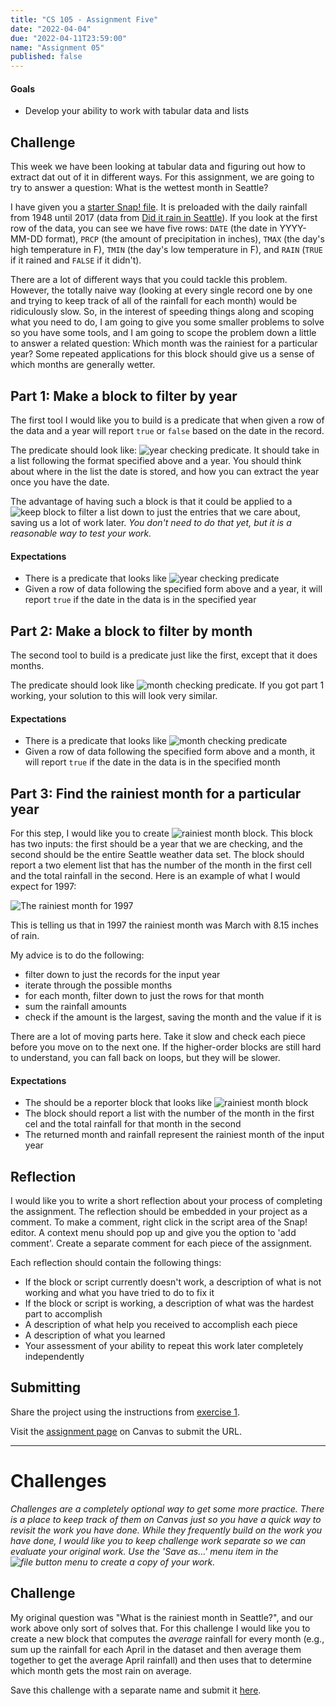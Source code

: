 ```yaml
---
title: "CS 105 - Assignment Five"
date: "2022-04-04"
due: "2022-04-11T23:59:00"
name: "Assignment 05"
published: false
---
```


#### Goals

- Develop your ability to work with tabular data and lists

## Challenge

This week we have been looking at tabular data and figuring out how to extract dat out of it in different ways. For this assignment, we are going to try to answer a question: What is the wettest month in Seattle?

I have given you a [starter Snap! file](<https://snap.berkeley.edu/snap/snap.html#present:Username=christopherandrews&ProjectName=S22A05-weather%20(starter)>). It is preloaded with the daily rainfall from 1948 until 2017 (data from [Did it rain in Seattle](https://www.kaggle.com/datasets/rtatman/did-it-rain-in-seattle-19482017?resource=download)). If you look at the first row of the data, you can see we have five rows: `DATE` (the date in YYYY-MM-DD format), `PRCP` (the amount of precipitation in inches), `TMAX` (the day's high temperature in F), `TMIN` (the day's low temperature in F), and `RAIN` (`TRUE` if it rained and `FALSE` if it didn't).

There are a lot of different ways that you could tackle this problem. However, the totally naive way (looking at every single record one by one and trying to keep track of all of the rainfall for each month) would be ridiculously slow. So, in the interest of speeding things along and scoping what you need to do, I am going to give you some smaller problems to solve so you have some tools, and I am going to scope the problem down a little to answer a related question: Which month was the rainiest for a particular year? Some repeated applications for this block should give us a sense of which months are generally wetter.

## Part 1: Make a block to filter by year

The first tool I would like you to build is a predicate that when given a row of the data and a year will report `true` or `false` based on the date in the record.

The predicate should look like: ![year checking predicate](../images/assignments/assignment05/is-in-year.png#inline). It should take in a list following the format specified above and a year. You should think about where in the list the date is stored, and how you can extract the year once you have the date.

The advantage of having such a block is that it could be applied to a ![keep block](../images/snap-blocks/keep.png#inline) to filter a list down to just the entries that we care about, saving us a lot of work later. _You don't need to do that yet, but it is a reasonable way to test your work._

#### Expectations

- There is a predicate that looks like ![year checking predicate](../images/assignments/assignment05/is-in-year.png#inline)
- Given a row of data following the specified form above and a year, it will report `true` if the date in the data is in the specified year

## Part 2: Make a block to filter by month

The second tool to build is a predicate just like the first, except that it does months.

The predicate should look like ![month checking predicate](../images/assignments/assignment05/is-in-month.png#inline). If you got part 1 working, your solution to this will look very similar.

#### Expectations

- There is a predicate that looks like ![month checking predicate](../images/assignments/assignment05/is-in-month.png#inline)
- Given a row of data following the specified form above and a month, it will report `true` if the date in the data is in the specified month

## Part 3: Find the rainiest month for a particular year

For this step, I would like you to create ![rainiest month block](../images/assignments/assignment05/rainiest-month.png#inline). This block has two inputs: the first should be a year that we are checking, and the second should be the entire Seattle weather data set. The block should report a two element list that has the number of the month in the first cell and the total rainfall in the second. Here is an example of what I would expect for 1997:

![The rainiest month for 1997](../images/assignments/assignment05/rainiest-month-1997.png)

This is telling us that in 1997 the rainiest month was March with 8.15 inches of rain.

My advice is to do the following:

- filter down to just the records for the input year
- iterate through the possible months
- for each month, filter down to just the rows for that month
- sum the rainfall amounts
- check if the amount is the largest, saving the month and the value if it is

There are a lot of moving parts here. Take it slow and check each piece before you move on to the next one. If the higher-order blocks are still hard to understand, you can fall back on loops, but they will be slower.

#### Expectations

- The should be a reporter block that looks like ![rainiest month block](../images/assignments/assignment05/rainiest-month.png#inline)
- The block should report a list with the number of the month in the first cel and the total rainfall for that month in the second
- The returned month and rainfall represent the rainiest month of the input year

## Reflection

I would like you to write a short reflection about your process of completing the assignment. The reflection should be embedded in your project as a comment. To make a comment, right click in the script area of the Snap! editor. A context menu should pop up and give you the option to 'add comment'. Create a separate comment for each piece of the assignment.

Each reflection should contain the following things:

- If the block or script currently doesn't work, a description of what is not working and what you have tried to do to fix it
- If the block or script is working, a description of what was the hardest part to accomplish
- A description of what help you received to accomplish each piece
- A description of what you learned
- Your assessment of your ability to repeat this work later completely independently

## Submitting

Share the project using the instructions from [exercise 1](exercise01).

Visit the [assignment page](https://middlebury.instructure.com/courses/10245/assignments/169514) on Canvas to submit the URL.

---

# Challenges

_Challenges are a completely optional way to get some more practice. There is a place to keep track of them on Canvas just so you have a quick way to revisit the work you have done. While they frequently build on the work you have done, I would like you to keep challenge work separate so we can evaluate your original work. Use the 'Save as...' menu item in the ![file button](../images/snap-icons/file-button.png) menu to create a copy of your work._

## Challenge

My original question was "What is the rainiest month in Seattle?", and our work above only sort of solves that. For this challenge I would like you to create a new block that computes the _average_ rainfall for every month (e.g., sum up the rainfall for each April in the dataset and then average them together to get the average April rainfall) and then uses that to determine which month gets the most rain on average.

Save this challenge with a separate name and submit it [here](https://middlebury.instructure.com/courses/10245/assignments/169515).
